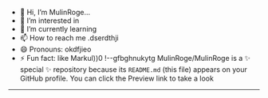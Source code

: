 - 👋 Hi, I’m MulinRoge...
- 👀 I’m interested in 
- 🌱 I’m currently learning
- 📫 How to reach me .dserdthji
- 😄 Pronouns: okdfjieo
- ⚡ Fun fact: like Markul))0
!--gfbghnukytg
MulinRoge/MulinRoge is a ✨ special ✨ repository because its `README.md` (this file) appears on your GitHub profile.
You can click the Preview link to take a look 
---
